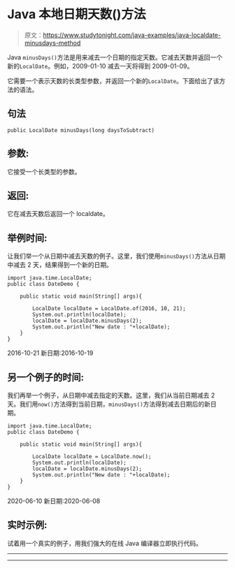 # Java 本地日期天数()方法

> 原文：<https://www.studytonight.com/java-examples/java-localdate-minusdays-method>

Java `minusDays()`方法是用来减去一个日期的指定天数。它减去天数并返回一个新的`LocalDate`。例如，2009-01-10 减去一天将得到 2009-01-09。

它需要一个表示天数的长类型参数，并返回一个新的`LocalDate`。下面给出了该方法的语法。

## 句法

```
public LocalDate minusDays(long daysToSubtract)
```

## 参数:

它接受一个长类型的参数。

## 返回:

它在减去天数后返回一个 localdate。

## 举例时间:

让我们举一个从日期中减去天数的例子。这里，我们使用`minusDays()`方法从日期中减去 2 天，结果得到一个新的日期。

```
import java.time.LocalDate; 
public class DateDemo {

	public static void main(String[] args){  

		LocalDate localDate = LocalDate.of(2016, 10, 21);
		System.out.println(localDate);
		localDate = localDate.minusDays(2);
		System.out.println("New date : "+localDate);
	}
}
```

2016-10-21
新日期:2016-10-19

## 另一个例子的时间:

我们再举一个例子，从日期中减去指定的天数。这里，我们从当前日期减去 2 天。我们用`now()`方法得到当前日期，`minusDays()`方法得到减去日期后的新日期。

```
import java.time.LocalDate; 
public class DateDemo {

	public static void main(String[] args){  

		LocalDate localDate = LocalDate.now();
		System.out.println(localDate);
		localDate = localDate.minusDays(2);
		System.out.println("New date : "+localDate);
	}
}
```

2020-06-10
新日期:2020-06-08

## 实时示例:

试着用一个真实的例子，用我们强大的在线 Java 编译器立即执行代码。

* * *

* * *